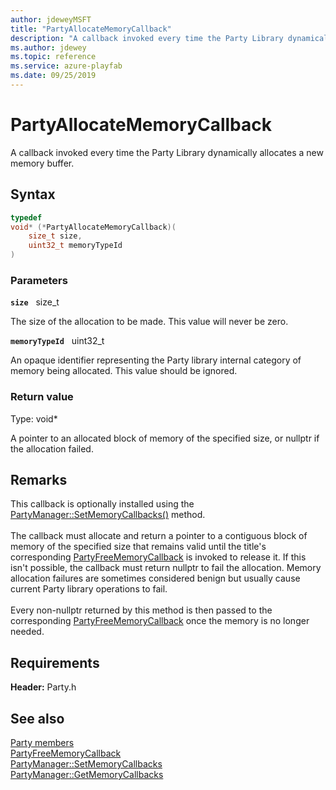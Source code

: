 ```yaml
---
author: jdeweyMSFT
title: "PartyAllocateMemoryCallback"
description: "A callback invoked every time the Party Library dynamically allocates a new memory buffer."
ms.author: jdewey
ms.topic: reference
ms.service: azure-playfab
ms.date: 09/25/2019
---
```


# PartyAllocateMemoryCallback  

A callback invoked every time the Party Library dynamically allocates a new memory buffer.  

## Syntax  
  
```cpp
typedef
void* (*PartyAllocateMemoryCallback)(  
    size_t size,  
    uint32_t memoryTypeId  
)  
```  
  
### Parameters  
  
**`size`** &nbsp; size_t  
  
The size of the allocation to be made. This value will never be zero.  
  
**`memoryTypeId`** &nbsp; uint32_t  
  
An opaque identifier representing the Party library internal category of memory being allocated. This value should be ignored.  
  
  
### Return value
Type: void*
  
A pointer to an allocated block of memory of the specified size, or nullptr if the allocation failed.
  
## Remarks  
  
This callback is optionally installed using the [PartyManager::SetMemoryCallbacks()](../classes/PartyManager/methods/partymanager_setmemorycallbacks.md) method. <br /><br /> The callback must allocate and return a pointer to a contiguous block of memory of the specified size that remains valid until the title's corresponding [PartyFreeMemoryCallback](partyfreememorycallback.md) is invoked to release it. If this isn't possible, the callback must return nullptr to fail the allocation. Memory allocation failures are sometimes considered benign but usually cause current Party library operations to fail.   <br /><br /> Every non-nullptr returned by this method is then passed to the corresponding [PartyFreeMemoryCallback](partyfreememorycallback.md) once the memory is no longer needed.
  
## Requirements  
  
**Header:** Party.h
  
## See also  
[Party members](../party_members.md)  
[PartyFreeMemoryCallback](partyfreememorycallback.md)  
[PartyManager::SetMemoryCallbacks](../classes/PartyManager/methods/partymanager_setmemorycallbacks.md)  
[PartyManager::GetMemoryCallbacks](../classes/PartyManager/methods/partymanager_getmemorycallbacks.md)
  
  
